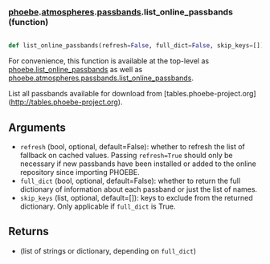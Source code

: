 ### [phoebe](phoebe.md).[atmospheres](phoebe.atmospheres.md).[passbands](phoebe.atmospheres.passbands.md).list_online_passbands (function)


```py

def list_online_passbands(refresh=False, full_dict=False, skip_keys=[])

```



For convenience, this function is available at the top-level as
[phoebe.list_online_passbands](phoebe.list_online_passbands.md) as well as
[phoebe.atmospheres.passbands.list_online_passbands](phoebe.atmospheres.passbands.list_online_passbands.md).

List all passbands available for download from
[tables.phoebe-project.org](<a href="http://tables.phoebe-project.org">http://tables.phoebe-project.org</a>).

Arguments
---------
* `refresh` (bool, optional, default=False): whether to refresh the list
    of fallback on cached values.  Passing `refresh=True` should only
    be necessary if new passbands have been installed or added to the
    online repository since importing PHOEBE.
* `full_dict` (bool, optional, default=False): whether to return the full
    dictionary of information about each passband or just the list
    of names.
* `skip_keys` (list, optional, default=[]): keys to exclude from the returned
    dictionary.  Only applicable if `full_dict` is True.

Returns
--------
* (list of strings or dictionary, depending on `full_dict`)

